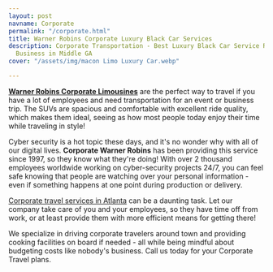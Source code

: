```yaml
---
layout: post
navname: Corporate
permalink: "/corporate.html"
title: Warner Robins Corporate Luxury Black Car Services
description: Corporate Transportation - Best Luxury Black Car Service Rental for Corporate
  Business in Middle GA
cover: "/assets/img/macon Limo Luxury Car.webp"

---
```

[**Warner Robins Corporate Limousines**](/corporate.html "warner robin corporate limousines") are the perfect way to travel if you have a lot of employees and need transportation for an event or business trip. The SUVs are spacious and comfortable with excellent ride quality, which makes them ideal, seeing as how most people today enjoy their time while traveling in style!

Cyber security is a hot topic these days, and it's no wonder why with all of our digital lives. **Corporate Warner Robins** has been providing this service since 1997, so they know what they're doing! With over 2 thousand employees worldwide working on cyber-security projects 24/7, you can feel safe knowing that people are watching over your personal information - even if something happens at one point during production or delivery.

[Corporate travel services in Atlanta](/corporate.html "Corporate travel services in Atlanta") can be a daunting task. Let our company take care of you and your employees, so they have time off from work, or at least provide them with more efficient means for getting there!

We specialize in driving corporate travelers around town and providing cooking facilities on board if needed - all while being mindful about budgeting costs like nobody's business. Call us today for your Corporate Travel plans.